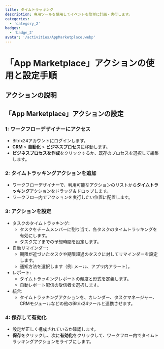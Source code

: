 ```yaml
---
title: タイムトラッキング
description: 専用ツールを使用してイベントを簡単に計画・実行します。
categories: 
  - 'category_2'
badges: 
  - 'badge_2'
avatar: '/activities/AppMarketplace.webp'
---
```

# 「App Marketplace」アクションの使用と設定手順

## アクションの説明

## **「App Marketplace」アクションの設定**

### 1: ワークフローデザイナーにアクセス
- Bitrix24アカウントにログインします。
- **CRM** > **自動化** > **ビジネスプロセス**に移動します。
- **ビジネスプロセスを作成**をクリックするか、既存のプロセスを選択して編集します。

### 2: タイムトラッキングアクションを追加
- ワークフローデザイナーで、利用可能なアクションのリストから**タイムトラッキング**アクションをドラッグ＆ドロップします。
- ワークフロー内でアクションを実行したい位置に配置します。

### 3: アクションを設定
- タスクのタイムトラッキング:
  - タスクをチームメンバーに割り当て、各タスクのタイムトラッキングを有効にします。
  - タスク完了までの予想時間を設定します。
- 自動リマインダー:
  - 期限が近づいたタスクや期限超過のタスクに対してリマインダーを設定します。
  - 通知方法を選択します（例: メール、アプリ内アラート）。
- レポート:
  - タイムトラッキングレポートの頻度と形式を定義します。
  - 自動レポート配信の受信者を選択します。
- 統合:
  - タイムトラッキングアクションを、カレンダー、タスクマネージャー、CRMモジュールなどの他のBitrix24ツールと連携させます。

### 4: 保存して有効化
- 設定が正しく構成されているか確認します。
- **保存**をクリックし、次に**有効化**をクリックして、ワークフロー内でタイムトラッキングアクションをライブにします。